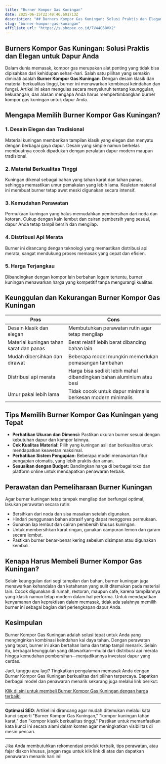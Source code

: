 ```yaml
---
title: "Burner Kompor Gas Kuningan"
date: 2025-06-15T22:49:46.691713Z
description: "## Burners Kompor Gas Kuningan: Solusi Praktis dan Elegan untuk Dapur Anda..."
slug: "burner-kompor-gas-kuningan"
affiliate_url: "https://s.shopee.co.id/7V44C68VX2"
---
```

## Burners Kompor Gas Kuningan: Solusi Praktis dan Elegan untuk Dapur Anda

Dalam dunia memasak, kompor gas merupakan alat penting yang tidak bisa dipisahkan dari kehidupan sehari-hari. Salah satu pilihan yang semakin diminati adalah **Burner Kompor Gas Kuningan**. Dengan desain klasik dan material berkualitas tinggi, burner ini menawarkan kombinasi keindahan dan fungsi. Artikel ini akan mengulas secara menyeluruh tentang keunggulan, kekurangan, dan alasan mengapa Anda harus mempertimbangkan burner kompor gas kuningan untuk dapur Anda.

## Mengapa Memilih Burner Kompor Gas Kuningan?

### 1. Desain Elegan dan Tradisional
Material kuningan memberikan tampilan klasik yang elegan dan menyatu dengan berbagai gaya dapur. Desain yang simple namun berkelas membuatnya cocok dipadukan dengan peralatan dapur modern maupun tradisional.

### 2. Material Berkualitas Tinggi
Kuningan dikenal sebagai bahan yang tahan karat dan tahan panas, sehingga memastikan umur pemakaian yang lebih lama. Keuletan material ini membuat burner tetap awet meski digunakan secara intensif.

### 3. Kemudahan Perawatan
Permukaan kuningan yang halus memudahkan pembersihan dari noda dan kotoran. Cukup dengan kain lembut dan cairan pembersih yang sesuai, dapur Anda tetap tampil bersih dan mengilap.

### 4. Distribusi Api Merata
 Burner ini dirancang dengan teknologi yang memastikan distribusi api merata, sangat mendukung proses memasak yang cepat dan efisien.

### 5. Harga Terjangkau
Dibandingkan dengan kompor lain berbahan logam tertentu, burner kuningan menawarkan harga yang kompetitif tanpa mengurangi kualitas.

## Keunggulan dan Kekurangan Burner Kompor Gas Kuningan

| **Pros** | **Cons** |
| --- | --- |
| Desain klasik dan elegan | Membutuhkan perawatan rutin agar tetap mengilap |
| Material kuningan tahan karat dan panas | Berat relatif lebih berat dibanding bahan lain |
| Mudah dibersihkan dan dirawat | Beberapa model mungkin memerlukan pemasangan tambahan |
| Distribusi api merata | Harga bisa sedikit lebih mahal dibandingkan bahan aluminium atau besi |
| Umur pakai lebih lama | Tidak cocok untuk dapur minimalis berkesan modern minimalis |

## Tips Memilih Burner Kompor Gas Kuningan yang Tepat
- **Perhatikan Ukuran dan Dimensi:** Pastikan ukuran burner sesuai dengan kebutuhan dapur dan kompor lainnya.
- **Cek Kualitas Material:** Pilih yang kuningan asli dan berkualitas untuk mendapatkan keawetan maksimal.
- **Perhatikan Sistem Pengapian:** Beberapa model menawarkan fitur pengapian otomatis, yang lebih praktis dan aman.
- **Sesuaikan dengan Budget:** Bandingkan harga di berbagai toko dan platform online untuk mendapatkan penawaran terbaik.

## Perawatan dan Pemeliharaan Burner Kuningan
Agar burner kuningan tetap tampak mengilap dan berfungsi optimal, lakukan perawatan secara rutin:
- Bersihkan dari noda dan sisa masakan setelah digunakan.
- Hindari penggunaan bahan abrasif yang dapat menggores permukaan.
- Gunakan lap lembut dan cairan pembersih khusus kuningan.
- Untuk membersihkan karat ringan, gunakan campuran lemon dan garam secara lembut.
- Pastikan burner benar-benar kering sebelum disimpan atau digunakan kembali.

## Kenapa Harus Membeli Burner Kompor Gas Kuningan?

Selain keunggulan dari segi tampilan dan bahan, burner kuningan juga menawarkan kehandalan dan ketahanan yang sulit ditemukan pada material lain. Cocok digunakan di rumah, restoran, maupun cafe, karena tampilannya yang klasik namun tetap modern dalam hal performa. Untuk mendapatkan kenyamanan dan kepraktisan dalam memasak, tidak ada salahnya memilih burner ini sebagai bagian dari perlengkapan dapur Anda.

## Kesimpulan

Burner Kompor Gas Kuningan adalah solusi tepat untuk Anda yang menginginkan kombinasi keindahan kai daya tahan. Dengan perawatan yang tepat, burner ini akan bertahan lama dan tetap tampil menarik. Selain itu, berbagai keunggulan yang ditawarkan—mulai dari distribusi api merata hingga kemudahan pembersihan—menjadikannya investasi dapur yang cerdas.

Jadi, tunggu apa lagi? Tingkatkan pengalaman memasak Anda dengan Burner Kompor Gas Kuningan berkualitas dari pilihan terpercaya. Dapatkan berbagai model dan penawaran menarik sekarang juga melalui link berikut:

[Klik di sini untuk membeli Burner Kompor Gas Kuningan dengan harga terbaik!](https://s.shopee.co.id/7V44C68VX2)

---

**Optimasi SEO**: Artikel ini dirancang agar mudah ditemukan melalui kata kunci seperti "Burner Kompor Gas Kuningan," "kompor kuningan tahan karat," dan "kompor klasik berkualitas tinggi." Pastikan untuk memanfaatkan kata kunci ini secara alami dalam konten agar meningkatkan visibilitas di mesin pencari.

---

Jika Anda membutuhkan rekomendasi produk terbaik, tips perawatan, atau fajar diskon khusus, jangan ragu untuk klik link di atas dan dapatkan penawaran menarik hari ini!